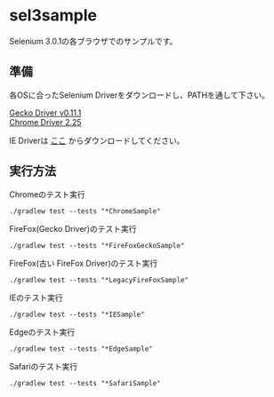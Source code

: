 # sel3sample

Selenium 3.0.1の各ブラウザでのサンプルです。

## 準備
各OSに合ったSelenium Driverをダウンロードし、PATHを通して下さい。

[Gecko Driver v0.11.1](https://github.com/mozilla/geckodriver/releases)  
[Chrome Driver 2.25](https://sites.google.com/a/chromium.org/chromedriver/downloads)  

IE Driverは [ここ](http://www.seleniumhq.org/download/) からダウンロードしてください。

## 実行方法

Chromeのテスト実行
```
./gradlew test --tests "*ChromeSample"  
```

FireFox(Gecko Driver)のテスト実行
```
./gradlew test --tests "*FireFoxGeckoSample"  
```

FireFox(古い FireFox Driver)のテスト実行
```
./gradlew test --tests "*LegacyFireFoxSample"  
```

IEのテスト実行
```
./gradlew test --tests "*IESample"  
```

Edgeのテスト実行
```
./gradlew test --tests "*EdgeSample"  
```

Safariのテスト実行
```
./gradlew test --tests "*SafariSample"  
```
